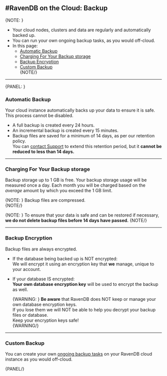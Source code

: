 #RavenDB on the Cloud: Backup
---

{NOTE: }

* Your cloud nodes, clusters and data are regularly and automatically backed up.  
* You can run your own ongoing backup tasks, as you would off-cloud.  
* In this page:  
  * [Automatic Backup](../cloud/cloud-backup#automatic-backup)  
  * [Charging For Your Backup storage](../cloud/cloud-backup#charging-for-your-backup-storage)  
  * [Backup Encryption](../cloud/cloud-backup#backup-encryption)  
  * [Custom Backup](../cloud/cloud-backup#custom-backup)  
{NOTE/}

---

{PANEL: }

### Automatic Backup  

Your cloud instance automatically backs up your data to ensure it is safe. This process cannot be disabled.  

* A full backup is created every 24 hours.  
* An incremental backup is created every 15 minutes.  
* Backup files are saved for a minimum of 14 days, as per our retention policy.  
  You can [contact Support](../cloud/cloud-control-panel#the-support-tab) to extend this retention period, but it **cannot 
be reduced to less than 14 days.**  

---

### Charging For Your Backup storage  

Backup storage up to 1 GB is free. Your backup storage usage will be measured once a day. Each month you will be charged 
based on the *average* amount by which you exceed the 1 GB limit.

{NOTE: } 
Backup files are compressed.  
{NOTE/}

{NOTE: } 
To ensure that your data is safe and can be restored if necessary, **we do not delete backup files before 14 days have passed.**
{NOTE/}

---

### Backup Encryption  

Backup files are always encrypted.

* If the database being backed up is NOT encrypted:  
  We will encrypt it using an encryption key that **we** manage, unique to your account.  
* If your database IS encrypted:  
  **Your own database encryption key** will be used to encrypt the backup as well.  
  
  {WARNING: }
  **Be aware** that RavenDB does NOT keep or manage your own database encryption keys.  
  If you lose them we will NOT be able to help you decrypt your backup files or database.  
  Keep your encryption keys safe!  
  {WARNING/}

---

### Custom Backup  

You can create your own [ongoing backup tasks](https://ravendb.net/docs/article-page/4.2/Csharp/studio/database/tasks/ongoing-tasks/backup-task) 
on your RavenDB cloud instance as you would off-cloud.  

{PANEL/}

